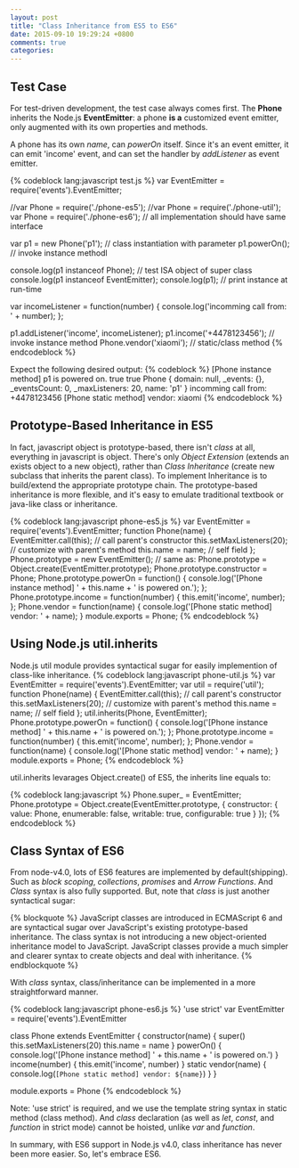 ```yaml
---
layout: post
title: "Class Inheritance from ES5 to ES6"
date: 2015-09-10 19:29:24 +0800
comments: true
categories:
---
```


## Test Case
For test-driven development, the test case always comes first. The **Phone** inherits the Node.js **EventEmitter**: a phone **is a** customized event emitter, only augmented with its own properties and methods.

A phone has its own *name*, can *powerOn* itself.
Since it's an event emitter, it can emit 'income' event, and can set the handler by *addListener* as event emitter.

{% codeblock lang:javascript test.js %}
var EventEmitter = require('events').EventEmitter;

//var Phone = require('./phone-es5');
//var Phone = require('./phone-util');
var Phone = require('./phone-es6');   // all implementation should have same interface

var p1 = new Phone('p1');             // class instantiation with parameter
p1.powerOn();                         // invoke instance methodl

console.log(p1 instanceof Phone);     // test ISA object of super class
console.log(p1 instanceof EventEmitter);
console.log(p1);                      // print instance at run-time

var incomeListener = function(number) {
    console.log('incomming call from: ' + number);
};

p1.addListener('income', incomeListener);
p1.income('+4478123456');             // invoke instance method
Phone.vendor('xiaomi');               // static/class method
{% endcodeblock %}

Expect the following desired output:
{% codeblock %}
[Phone instance method] p1 is powered on.
true
true
Phone {
  domain: null,
  _events: {},
  _eventsCount: 0,
  _maxListeners: 20,
  name: 'p1' }
incomming call from: +4478123456
[Phone static method] vendor: xiaomi
{% endcodeblock %}

## Prototype-Based Inheritance in ES5
In fact, javascript object is prototype-based, there isn't *class* at all, everything in javascript is object.
There's only *Object Extension* (extends an exists object to a new object), rather than *Class Inheritance* (create new subclass that inherits the parent class).
To implement Inheritance is to build/extend the appropriate prototype chain.
The prototype-based inheritance is more flexible, and it's easy to emulate traditional textbook or java-like class or inheritance.

{% codeblock lang:javascript phone-es5.js %}
var EventEmitter = require('events').EventEmitter;
function Phone(name) {
  EventEmitter.call(this);    // call parent's constructor
  this.setMaxListeners(20);   // customize with parent's method
  this.name = name;           // self field
};
Phone.prototype = new EventEmitter();
// same as: Phone.prototype = Object.create(EventEmitter.prototype);
Phone.prototype.constructor = Phone;
Phone.prototype.powerOn = function() {
  console.log('[Phone instance method] ' + this.name + ' is powered on.');
};
Phone.prototype.income = function(number) {
  this.emit('income', number);
};
Phone.vendor = function(name) {
  console.log('[Phone static method] vendor: ' + name);
}
module.exports = Phone;
{% endcodeblock %}

## Using Node.js util.inherits
Node.js util module provides syntactical sugar for easily implemention of class-like inheritance.
{% codeblock lang:javascript phone-util.js %}
var EventEmitter = require('events').EventEmitter;
var util = require('util');
function Phone(name) {
  EventEmitter.call(this);    // call parent's constructor
  this.setMaxListeners(20);   // customize with parent's method
  this.name = name;           // self field
};
util.inherits(Phone, EventEmitter);
Phone.prototype.powerOn = function() {
  console.log('[Phone instance method] ' + this.name + ' is powered on.');
};
Phone.prototype.income = function(number) {
  this.emit('income', number);
};
Phone.vendor = function(name) {
  console.log('[Phone static method] vendor: ' + name);
}
module.exports = Phone;
{% endcodeblock %}

util.inherits levarages Object.create() of ES5, the inherits line equals to:

{% codeblock lang:javascript %}
Phone.super_ = EventEmitter;
Phone.prototype = Object.create(EventEmitter.prototype, {
  constructor: {
    value: Phone,
    enumerable: false,
    writable: true,
    configurable: true
  }
});
{% endcodeblock %}

## Class Syntax of ES6
From node-v4.0, lots of ES6 features are implemented by default(shipping). Such as *block scoping*, *collections*, *promises* and *Arrow Functions*. And *Class* syntax is also fully supported. But, note that *class* is just another syntactical sugar:

{% blockquote %}
JavaScript classes are introduced in ECMAScript 6 and are syntactical sugar over JavaScript's existing prototype-based inheritance.
The class syntax is not introducing a new object-oriented inheritance model to JavaScript.
JavaScript classes provide a much simpler and clearer syntax to create objects and deal with inheritance.
{% endblockquote %}

With *class* syntax, class/inheritance can be implemented in a more straightforward manner.

{% codeblock lang:javascript phone-es6.js %}
'use strict'
var EventEmitter = require('events').EventEmitter

class Phone extends EventEmitter {
  constructor(name) {
    super()
    this.setMaxListeners(20)
    this.name = name
  }
  powerOn() {
    console.log('[Phone instance method] ' + this.name + ' is powered on.')
  }
  income(number) {
    this.emit('income', number)
  }
  static vendor(name) {
    console.log(`[Phone static method] vendor: ${name}`)
  }
}

module.exports = Phone
{% endcodeblock %}

Note: 'use strict' is required, and we use the template string syntax in static method (class method).
And *class* declaration (as well as *let*, *const*, and *function* in strict mode) cannot be hoisted, unlike *var* and *function*.

In summary, with ES6 support in Node.js v4.0, class inheritance has never been more easier. So, let's embrace ES6.
